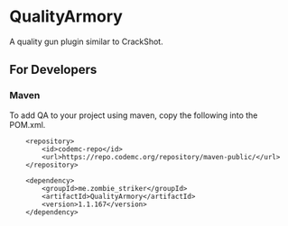 # QualityArmory
A quality gun plugin similar to CrackShot.

## For Developers
### Maven
To add QA to your project using maven, copy the following into the POM.xml.

        <repository>
            <id>codemc-repo</id>
            <url>https://repo.codemc.org/repository/maven-public/</url>
        </repository>

        <dependency>
            <groupId>me.zombie_striker</groupId>
            <artifactId>QualityArmory</artifactId>
            <version>1.1.167</version>
        </dependency>